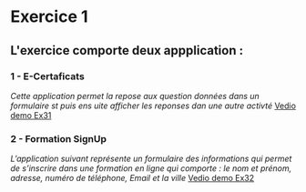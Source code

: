 # Exercice 1 
## L'exercice comporte deux appplication :
### 1 - **E-Certaficats**
_Cette application permet la repose aux question données dans un formulaire st puis ens uite afficher les reponses dan une autre activté_
[Vedio demo Ex31](https://github.com/user-attachments/assets/03d850c3-fa35-4c12-9bbd-b09fd4166b2d)

### 2 - **Formation SignUp**
_L’application suivant représente un formulaire des informations qui permet de s’inscrire dans une formation en ligne qui comporte : le nom et prénom, adresse, numéro de téléphone, Email et la ville_
[Vedio demo Ex32](https://github.com/user-attachments/assets/295891a9-6846-41d2-ab4e-133b5e34ea79)






